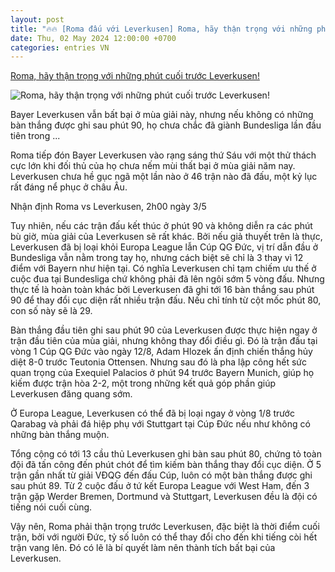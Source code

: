 ```yaml
---
layout: post
title: "🔥🔥 [Roma đấu với Leverkusen] Roma, hãy thận trọng với những phút cuối trước Leverkusen!"
date: Thu, 02 May 2024 12:00:00 +0700
categories: entries VN
---
```

[Roma, hãy thận trọng với những phút cuối trước Leverkusen!](https://bongdaplus.vn/europa-league/roma-hay-than-trong-voi-nhung-phut-cuoi-truoc-leverkusen-4295102405.html)

![Roma, hãy thận trọng với những phút cuối trước Leverkusen!](https://cdn.bongdaplus.vn/Assets/Media/2024/05/02/10/roma-vs-leverkusen.jpg)

Bayer Leverkusen vẫn bất bại ở mùa giải này, nhưng nếu không có những bàn thắng được ghi sau phút 90, họ chưa chắc đã giành Bundesliga lần đầu tiên trong ...

Roma tiếp đón Bayer Leverkusen vào rạng sáng thứ Sáu với một thử thách cực lớn khi đối thủ của họ chưa nếm mùi thất bại ở mùa giải năm nay. Leverkusen chưa hề gục ngã một lần nào ở 46 trận nào đã đấu, một kỷ lục rất đáng nể phục ở châu Âu.

Nhận định Roma vs Leverkusen, 2h00 ngày 3/5

Tuy nhiên, nếu các trận đấu kết thúc ở phút 90 và không diễn ra các phút bù giờ, mùa giải của Leverkusen sẽ rất khác. Bởi nếu giả thuyết trên là thực, Leverkusen đã bị loại khỏi Europa League lẫn Cúp QG Đức, vị trí dẫn đầu ở Bundesliga vẫn nằm trong tay họ, nhưng cách biệt sẽ chỉ là 3 thay vì 12 điểm với Bayern như hiện tại. Có nghĩa Leverkusen chỉ tạm chiếm ưu thế ở cuộc đua tại Bundesliga chứ không phải đã lên ngôi sớm 5 vòng đấu. Nhưng thực tế là hoàn toàn khác bởi Leverkusen đã ghi tới 16 bàn thắng sau phút 90 để thay đổi cục diện rất nhiều trận đấu. Nếu chỉ tính từ cột mốc phút 80, con số này sẽ là 29.

Bàn thắng đầu tiên ghi sau phút 90 của Leverkusen được thực hiện ngay ở trận đầu tiên của mùa giải, nhưng không thay đổi điều gì. Đó là trận đấu tại vòng 1 Cúp QG Đức vào ngày 12/8, Adam Hlozek ấn định chiến thắng hủy diệt 8-0 trước Teutonia Ottensen. Nhưng sau đó là pha lập công hết sức quan trọng của Exequiel Palacios ở phút 94 trước Bayern Munich, giúp họ kiếm được trận hòa 2-2, một trong những kết quả góp phần giúp Leverkusen đăng quang sớm.

Ở Europa League, Leverkusen có thể đã bị loại ngay ở vòng 1/8 trước Qarabag và phải đá hiệp phụ với Stuttgart tại Cúp Đức nếu như không có những bàn thắng muộn.

Tổng cộng có tới 13 cầu thủ Leverkusen ghi bàn sau phút 80, chứng tỏ toàn đội đã tấn công đến phút chót để tìm kiếm bàn thắng thay đổi cục diện. Ở 5 trận gần nhất từ giải VĐQG đến đấu Cúp, luôn có một bàn thắng được ghi sau phút 89. Từ 2 cuộc đấu ở tứ kết Europa League với West Ham, đến 3 trận gặp Werder Bremen, Dortmund và Stuttgart, Leverkusen đều là đội có tiếng nói cuối cùng.

Vậy nên, Roma phải thận trọng trước Leverkusen, đặc biệt là thời điểm cuối trận, bởi với người Đức, tỷ số luôn có thể thay đổi cho đến khi tiếng còi hết trận vang lên. Đó có lẽ là bí quyết làm nên thành tích bất bại của Leverkusen.

